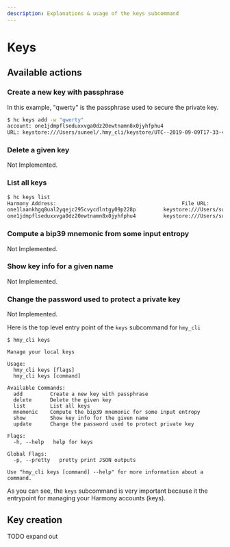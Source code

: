 ```yaml
---
description: Explanations & usage of the keys subcommand
---
```


# Keys

## Available actions

### Create a new key with passphrase

In this example, "qwerty" is the passphrase used to secure the private key.

```bash
$ hc keys add -w "qwerty"
account: one1jdmpflseduxxvga0dz20ewtnamn8x0jyhfphu4
URL: keystore:///Users/suneel/.hmy_cli/keystore/UTC--2019-09-09T17-33-44.327829000Z--937614fe196f0c6623af6894fcb973eee6733e44
```

### Delete a given key

Not Implemented.

### List all keys

```bash
$ hc keys list
Harmony Address:                                         File URL:
one1laankhgq8ual2yqejc295cvycdlntgy09p228p         keystore:///Users/suneel/.hmy_cli/keystore/UTC--2019-09-09T17-32-05.995003000Z--ff7b3b5d003f3bf5101996145a6184c37f35a08f
one1jdmpflseduxxvga0dz20ewtnamn8x0jyhfphu4         keystore:///Users/suneel/.hmy_cli/keystore/UTC--2019-09-09T17-33-44.327829000Z--937614fe196f0c6623af6894fcb973eee6733e44
```

### Compute a bip39 mnemonic from some input entropy

Not Implemented.

### Show key info for a given name

Not Implemented.

### Change the password used to protect a private key

Not Implemented.

Here is the top level entry point of the `keys` subcommand for `hmy_cli`

```text
$ hmy_cli keys

Manage your local keys

Usage:
  hmy_cli keys [flags]
  hmy_cli keys [command]

Available Commands:
  add         Create a new key with passphrase
  delete      Delete the given key
  list        List all keys
  mnemonic    Compute the bip39 mnemonic for some input entropy
  show        Show key info for the given name
  update      Change the password used to protect private key

Flags:
  -h, --help   help for keys

Global Flags:
  -p, --pretty   pretty print JSON outputs

Use "hmy_cli keys [command] --help" for more information about a command.
```

As you can see, the `keys` subcommand is very important because it the entrypoint for managing your Harmony accounts \(keys\).

## Key creation

TODO expand out

